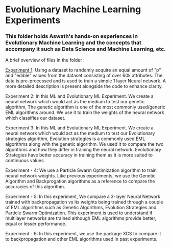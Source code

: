 # Evolutionary Machine Learning Experiments 

### This folder holds Aswath's hands-on experiences in Evolutionary Machine Learning  and the concepts that accompany it such as Data Science and Machine Learning, etc.

A brief overview of  files in the folder :

[Experiment 1](https://github.com/aswath950/ml-projects/blob/main/Evolutionary%20Machine%20Learning/Experiment-1.jl): Using a dataset to randomly acquire an equal amount of "p" and "edible" values from the dataset consisting of over 60k attributes. The data is pre-processed and is used to train a simple 1 layer Neural network. A more detailed description is present alongside the code to enhance clarity. 

Experiment 2: In this ML and Evolutionary ML Experiment. We create a neural network which would act as the medium to test our genetic algorithm, The genetic algorithm is one of the most commonly used/generic EML algorithms around. We use it to train the weights of the neural network which classifies our dataset.  

Experiment 3: In this ML and Evolutionary ML Experiment. We create a neural network which would act as the medium to test our Evolutionary strategies algorithm, Evolution strategies is a commonly used EML algorithms along with
the genetic algorithm. We used it to compare the two algorithms and how they differ in training the neural network. Evolutionary Strategies have better accuracy in training them as it is more suited to continuous values.

Experiment - 4: We use a Particle Swarm Optimization algorithm to train neural network weights. Like previous experiments, we use the Genetic Algorithm and Backprogation algorithms as a reference to compare the accuracies  of this algorithm. 

Experiment - 5: In this experiment, We compare a 3-layer Neural Network trained with backpropagation vs its weights being trained through a couple of EML algorithms such as  Genetic Algorithms, Evolution Strategies and Particle Swarm Optimization. This experiment is used to understand if multilayer networks are trained although EML algorithms provide better, equal or lesser performance. 

Experiment - 6: In this experiment, we use the package XCS to compare it to backpropagation and other EML algorithms used in past experiments.
